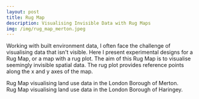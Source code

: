 ```yaml
---
layout: post
title: Rug Map
description: Visualising Invisible Data with Rug Maps
img: /img/rug_map_merton.jpeg
---
```

  
Working with built environment data, I often face the challenge of visualising data that isn't visible. Here I present experimental designs for a Rug Map, or a map with a rug plot. The aim of this Rug Map is to visualise seemingly invisible spatial data. The rug plot provides reference points along the x and y axes of the map.

<div class="col">
	<img class="col" src="{{ site.baseurl }}/img/rug_map_merton.jpeg" alt="" title=""/>
</div>

<div class="col three caption">
	Rug Map visualising land use data in the London Borough of Merton.
</div>

<div class="col">
	<img class="col" src="{{ site.baseurl }}/img/rug_map_haringey.jpeg" alt="" title=""/>
</div>

<div class="col three caption">
	Rug Map visualising land use data in the London Borough of Haringey.
</div>
